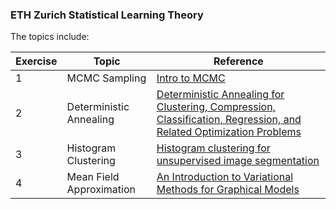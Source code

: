 ### ETH Zurich Statistical Learning Theory

The topics include:

| Exercise | Topic                    | Reference |
| -------- | ------------------------ |----------- |
| 1        | MCMC Sampling            | [Intro to MCMC](https://www.cs.princeton.edu/courses/archive/spr06/cos598C/papers/AndrieuFreitasDoucetJordan2003.pdf)|
| 2        | Deterministic Annealing  | [Deterministic Annealing for Clustering, Compression, Classification, Regression, and Related Optimization Problems](http://ieeexplore.ieee.org/document/726788/)|
| 3        | Histogram Clustering     | [Histogram clustering for unsupervised image segmentation](https://ieeexplore.ieee.org/document/784981)|
| 4        | Mean Field Approximation | [An Introduction to Variational Methods for Graphical Models](https://people.eecs.berkeley.edu/~jordan/papers/variational-intro.pdf)|
